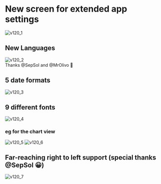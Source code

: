# New screen for extended app settings
![v120_1](https://user-images.githubusercontent.com/770001/88401081-8e6f4980-cdc9-11ea-9ee4-e8d9f0d0847b.PNG)
## New Languages
![v120_2](https://user-images.githubusercontent.com/770001/88401182-b1016280-cdc9-11ea-8fbe-99850552de0a.PNG)
<br/>
Thanks @SepSol and @MrOlivo 🚀 
## 5 date formats
![v120_3](https://user-images.githubusercontent.com/770001/88401334-e312c480-cdc9-11ea-887f-c7f142d58a38.PNG)
## 9 different fonts
![v120_4](https://user-images.githubusercontent.com/770001/88401310-db532000-cdc9-11ea-9638-a47f3be2b54e.PNG)
### eg for the chart view
![v120_5](https://user-images.githubusercontent.com/770001/88401398-00479300-cdca-11ea-9abb-d2e1e22daacd.PNG)
![v120_6](https://user-images.githubusercontent.com/770001/88401405-02115680-cdca-11ea-82b5-03f1fad3bccc.PNG)
## Far-reaching right to left support (special thanks @SepSol 😀)
![v120_7](https://user-images.githubusercontent.com/770001/88401567-338a2200-cdca-11ea-8f5f-d226aa462b5c.PNG)
